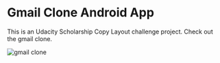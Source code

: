 # Gmail Clone Android App

This is an Udacity Scholarship Copy Layout challenge project. Check out the gmail clone.


![gmail clone](https://user-images.githubusercontent.com/14847906/38767982-b23247f0-4009-11e8-883f-d065b88a1d0f.png)
